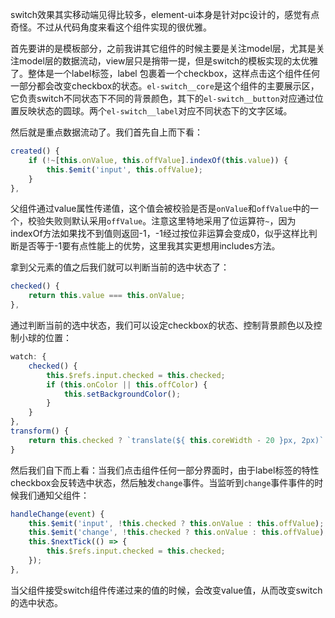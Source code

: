 switch效果其实移动端见得比较多，element-ui本身是针对pc设计的，感觉有点奇怪。不过从代码角度来看这个组件实现的很优雅。

首先要讲的是模板部分，之前我讲其它组件的时候主要是关注model层，尤其是关注model层的数据流动，view层只是捎带一提，但是switch的模板实现的太优雅了。整体是一个label标签，label 包裹着一个checkbox，这样点击这个组件任何一部分都会改变checkbox的状态。```el-switch__core```是这个组件的主要展示区，它负责switch不同状态下不同的背景颜色，其下的```el-switch__button```对应通过位置反映状态的圆球。两个```el-switch__label```对应不同状态下的文字区域。

然后就是重点数据流动了。我们首先自上而下看：

```javascript
created() {
    if (!~[this.onValue, this.offValue].indexOf(this.value)) {
        this.$emit('input', this.offValue);
    }
},
```

父组件通过value属性传递值，这个值会被校验是否是```onValue```和```offValue```中的一个，校验失败则默认采用```offValue```。注意这里特地采用了位运算符```~```，因为indexOf方法如果找不到值则返回-1，-1经过按位非运算会变成0，似乎这样比判断是否等于-1要有点性能上的优势，这里我其实更想用includes方法。

拿到父元素的值之后我们就可以判断当前的选中状态了：

```javascript
checked() {
    return this.value === this.onValue;
},
```

通过判断当前的选中状态，我们可以设定checkbox的状态、控制背景颜色以及控制小球的位置：

```javascript
watch: {
    checked() {
        this.$refs.input.checked = this.checked;
        if (this.onColor || this.offColor) {
            this.setBackgroundColor();
        }
    }
},
transform() {
    return this.checked ? `translate(${ this.coreWidth - 20 }px, 2px)` : 'translate(2px, 2px)';
}
```

然后我们自下而上看：当我们点击组件任何一部分界面时，由于label标签的特性checkbox会反转选中状态，然后触发```change```事件。当监听到```change```事件事件的时候我们通知父组件：

```javascript
handleChange(event) {
    this.$emit('input', !this.checked ? this.onValue : this.offValue);
    this.$emit('change', !this.checked ? this.onValue : this.offValue);
    this.$nextTick(() => {
        this.$refs.input.checked = this.checked;
    });
},
```

当父组件接受switch组件传递过来的值的时候，会改变value值，从而改变switch的选中状态。